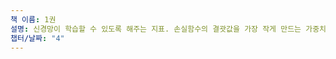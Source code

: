 ```yaml
---
책 이름: 1권
설명: 신경망이 학습할 수 있도록 해주는 지표. 손실함수의 결괏값을 가장 작게 만드는 가중치 매개변수를 찾는 것이 학습의 목표이다.
챕터/날짜: "4"
---
```

